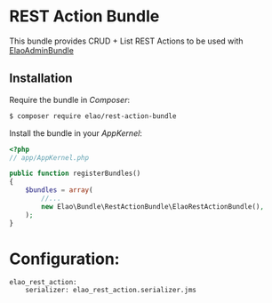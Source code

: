 REST Action Bundle
==================

This bundle provides CRUD + List REST Actions to be used with [ElaoAdminBundle](https://github.com/Elao/ElaoAdminBundle)

## Installation

Require the bundle in _Composer_:


```bash
$ composer require elao/rest-action-bundle
```

Install the bundle in your _AppKernel_:

```php
<?php
// app/AppKernel.php

public function registerBundles()
{
    $bundles = array(
        //...
        new Elao\Bundle\RestActionBundle\ElaoRestActionBundle(),
    );
}
```

# Configuration:

```
elao_rest_action:
    serializer: elao_rest_action.serializer.jms
```
